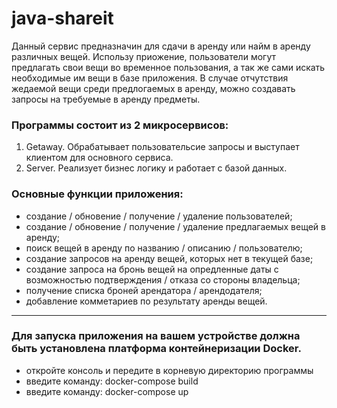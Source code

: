 # java-shareit

Данный сервис предназначин для сдачи в аренду или найм в аренду различных вещей. Использу приожение, пользователи могут предлагать свои вещи во временное пользования, а так же сами искать необходимые им вещи в базе приложения. В случае отчутствия жедаемой вещи среди предлогаемых в аренду, можно создавать запросы на требуемые в аренду предметы.

### Программы состоит из 2 микросервисов:
1) Getaway. Обрабатывает пользовательсие запросы и выступает клиентом для основного сервиса.
2) Server. Реализует бизнес логику и работает с базой данных.

### Основные функции приложения:
- создание / обновение / получение / удаление пользователей;
- создание / обновение / получение / удаление предлагаемых вещей в аренду;
- поиск вещей в аренду по названию / описанию / пользователю;
- создание запросов на аренду вещей, которых нет в текущей базе;
- создание запроса на бронь вещей на опредленные даты с возможностью подтверждения / отказа со стороны владельца;
- получение списка броней арендатора / арендодателя;
- добавление комметариев по результату аренды вещей.
***********************************************************************************
  
### Для запуска приложения на вашем устройстве должна быть установлена платформа контейнеризации Docker.
- откройте консоль и передите в корневую директорию программы
- введите команду: docker-compose build
- введите команду: docker-compose up
